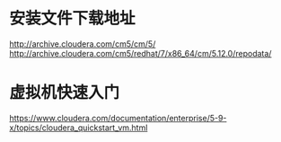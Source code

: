 # 安装文件下载地址
http://archive.cloudera.com/cm5/cm/5/
http://archive.cloudera.com/cm5/redhat/7/x86_64/cm/5.12.0/repodata/

# 虚拟机快速入门
https://www.cloudera.com/documentation/enterprise/5-9-x/topics/cloudera_quickstart_vm.html

